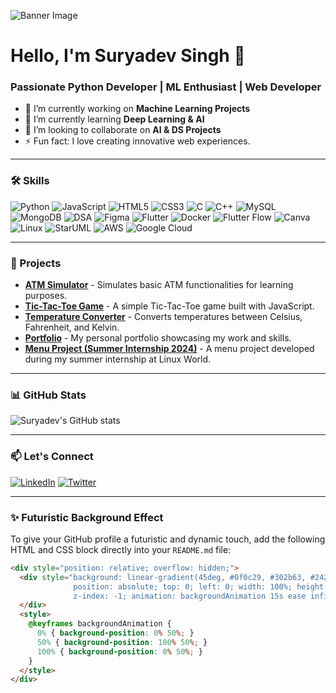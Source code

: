![Banner Image](https://example.com/banner.gif)

# Hello, I'm Suryadev Singh 👋

### Passionate Python Developer | ML Enthusiast | Web Developer

- 🔭 I’m currently working on **Machine Learning Projects**
- 🌱 I’m currently learning **Deep Learning & AI**
- 👯 I’m looking to collaborate on **AI & DS Projects**
- ⚡ Fun fact: I love creating innovative web experiences.

---

### 🛠️ Skills

![Python](https://img.shields.io/badge/Python-%2314354C.svg?style=for-the-badge&logo=python&logoColor=white)
![JavaScript](https://img.shields.io/badge/JavaScript-%23323330.svg?style=for-the-badge&logo=javascript&logoColor=%23F7DF1E)
![HTML5](https://img.shields.io/badge/HTML5-%23E34F26.svg?style=for-the-badge&logo=html5&logoColor=white)
![CSS3](https://img.shields.io/badge/CSS3-%231572B6.svg?style=for-the-badge&logo=css3&logoColor=white)
![C](https://img.shields.io/badge/C-%2300599C.svg?style=for-the-badge&logo=c&logoColor=white)
![C++](https://img.shields.io/badge/C++-%2300599C.svg?style=for-the-badge&logo=c%2B%2B&logoColor=white)
![MySQL](https://img.shields.io/badge/MySQL-%2300f.svg?style=for-the-badge&logo=mysql&logoColor=white)
![MongoDB](https://img.shields.io/badge/MongoDB-%2347A248.svg?style=for-the-badge&logo=mongodb&logoColor=white)
![DSA](https://img.shields.io/badge/DSA-%23F7DF1E.svg?style=for-the-badge&logo=databricks&logoColor=black)
![Figma](https://img.shields.io/badge/Figma-%23F24E1E.svg?style=for-the-badge&logo=figma&logoColor=white)
![Flutter](https://img.shields.io/badge/Flutter-%2302569B.svg?style=for-the-badge&logo=flutter&logoColor=white)
![Docker](https://img.shields.io/badge/Docker-%232496ED.svg?style=for-the-badge&logo=docker&logoColor=white)
![Flutter Flow](https://img.shields.io/badge/Flutter_Flow-%23000000.svg?style=for-the-badge&logo=flutterflow&logoColor=white)
![Canva](https://img.shields.io/badge/Canva-%2300C4CC.svg?style=for-the-badge&logo=canva&logoColor=white)
![Linux](https://img.shields.io/badge/Linux-%23FCC624.svg?style=for-the-badge&logo=linux&logoColor=black)
![StarUML](https://img.shields.io/badge/StarUML-%23A1B2C3.svg?style=for-the-badge&logo=staruml&logoColor=white)
![AWS](https://img.shields.io/badge/Amazon_AWS-%23232F3E.svg?style=for-the-badge&logo=amazon-aws&logoColor=white)
![Google Cloud](https://img.shields.io/badge/Google_Cloud-%234285F4.svg?style=for-the-badge&logo=google-cloud&logoColor=white)

---

### 🚀 Projects

- **[ATM Simulator](https://github.com/SuryadevSingh/atm-simulator)** - Simulates basic ATM functionalities for learning purposes.
- **[Tic-Tac-Toe Game](https://github.com/SuryadevSingh/tic-tac-toe)** - A simple Tic-Tac-Toe game built with JavaScript.
- **[Temperature Converter](https://github.com/SuryadevSingh/temperature-converter)** - Converts temperatures between Celsius, Fahrenheit, and Kelvin.
- **[Portfolio](https://github.com/SuryadevSingh/portfolio)** - My personal portfolio showcasing my work and skills.
- **[Menu Project (Summer Internship 2024)](https://github.com/SuryadevSingh/menu-project)** - A menu project developed during my summer internship at Linux World.

---

### 📊 GitHub Stats

![Suryadev's GitHub stats](https://github-readme-stats.vercel.app/api?username=SuryadevSingh&show_icons=true&theme=radical)

---

### 📫 Let's Connect

[![LinkedIn](https://img.shields.io/badge/LinkedIn-%230077B5.svg?style=for-the-badge&logo=linkedin&logoColor=white)](https://linkedin.com/in/SuryadevSingh)
[![Twitter](https://img.shields.io/badge/Twitter-%231DA1F2.svg?style=for-the-badge&logo=twitter&logoColor=white)](https://twitter.com/SuryadevSingh)

---

### ✨ Futuristic Background Effect

To give your GitHub profile a futuristic and dynamic touch, add the following HTML and CSS block directly into your `README.md` file:

```html
<div style="position: relative; overflow: hidden;">
  <div style="background: linear-gradient(45deg, #0f0c29, #302b63, #24243e);
              position: absolute; top: 0; left: 0; width: 100%; height: 100%;
              z-index: -1; animation: backgroundAnimation 15s ease infinite;">
  </div>
  <style>
    @keyframes backgroundAnimation {
      0% { background-position: 0% 50%; }
      50% { background-position: 100% 50%; }
      100% { background-position: 0% 50%; }
    }
  </style>
</div>
